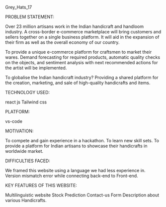 Grey_Hats_17


PROBLEM STATEMENT:

Over 23 million artisans work in the Indian handicraft and handloom industry. A cross-border e-commerce marketplace will bring customers and sellers together on a single business platform. It will aid in the expansion of their firm as well as the overall economy of our country.

To provide a unique e-commerce platform for craftsmen to market their wares. Demand forecasting for required products, automatic quality checks on the objects, and sentiment analysis with next recommended actions for the artist will be implemented.

To globalise the Indian handicraft industry? Providing a shared platform for the creation, marketing, and sale of high-quality handicrafts and items.

TECHNOLOGY USED:

react js
Tailwind css

PLATFORM:

vs-code

MOTIVATION:
 
 To compete and gain experience in a hackathon.
 To learn new skill sets.
 To provide a platform for Indian artisans to showcase their handicrafts in worldwide market.
 
DIFFICULTIES FACED:

  We framed this website using a language we had less experience in.
  Version mismatch error while connecting back-end to Front-end.
  
KEY FEATURES OF THIS WEBSITE:

  Multilinguistic website
  Stock Prediction
  Contact-us Form
  Description about  various Handicrafts.

